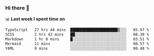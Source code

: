 ### Hi there 👋

<!--
**DBvc/DBvc** is a ✨ _special_ ✨ repository because its `README.md` (this file) appears on your GitHub profile.

Here are some ideas to get you started:

- 🔭 I’m currently working on ...
- 🌱 I’m currently learning ...
- 👯 I’m looking to collaborate on ...
- 🤔 I’m looking for help with ...
- 💬 Ask me about ...
- 📫 How to reach me: ...
- 😄 Pronouns: ...
- ⚡ Fun fact: ...
-->

📊 **Last week I spent time on**
<!--START_SECTION:waka-->

```txt
TypeScript   27 hrs 44 mins  █████████████████████▒░░░   85.97 %
SCSS         2 hrs 42 mins   ██░░░░░░░░░░░░░░░░░░░░░░░   08.38 %
Markdown     1 hr 8 mins     █░░░░░░░░░░░░░░░░░░░░░░░░   03.51 %
Mermaid      11 mins         ░░░░░░░░░░░░░░░░░░░░░░░░░   00.57 %
YAML         9 mins          ░░░░░░░░░░░░░░░░░░░░░░░░░   00.48 %
```

<!--END_SECTION:waka-->
